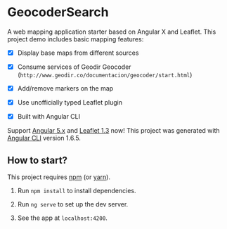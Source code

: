 # GeocoderSearch

A web mapping application starter based on Angular X and Leaflet. This project demo includes basic mapping features:
* [x] Display base maps from different sources

* [x] Consume services of Geodir Geocoder (`http://www.geodir.co/documentacion/geocoder/start.html`)

* [x] Add/remove markers on the map

* [x] Use unofficially typed Leaflet plugin

* [x] Built with Angular CLI

Support [Angular 5.x](https://angular.io/) and [Leaflet 1.3](http://leafletjs.com/) now!
This project was generated with [Angular CLI](https://github.com/angular/angular-cli) version 1.6.5.

## How to start?

This project requires [npm](https://www.npmjs.com/) (or [yarn](https://yarnpkg.com/)).

1. Run `npm install` to install dependencies.

2. Run `ng serve` to set up the dev server.

3. See the app at `localhost:4200`.

